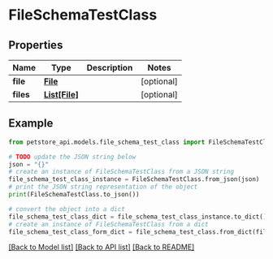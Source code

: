 # FileSchemaTestClass


## Properties

Name | Type | Description | Notes
------------ | ------------- | ------------- | -------------
**file** | [**File**](File.md) |  | [optional] 
**files** | [**List[File]**](File.md) |  | [optional] 

## Example

```python
from petstore_api.models.file_schema_test_class import FileSchemaTestClass

# TODO update the JSON string below
json = "{}"
# create an instance of FileSchemaTestClass from a JSON string
file_schema_test_class_instance = FileSchemaTestClass.from_json(json)
# print the JSON string representation of the object
print(FileSchemaTestClass.to_json())

# convert the object into a dict
file_schema_test_class_dict = file_schema_test_class_instance.to_dict()
# create an instance of FileSchemaTestClass from a dict
file_schema_test_class_form_dict = file_schema_test_class.from_dict(file_schema_test_class_dict)
```
[[Back to Model list]](../README.md#documentation-for-models) [[Back to API list]](../README.md#documentation-for-api-endpoints) [[Back to README]](../README.md)


